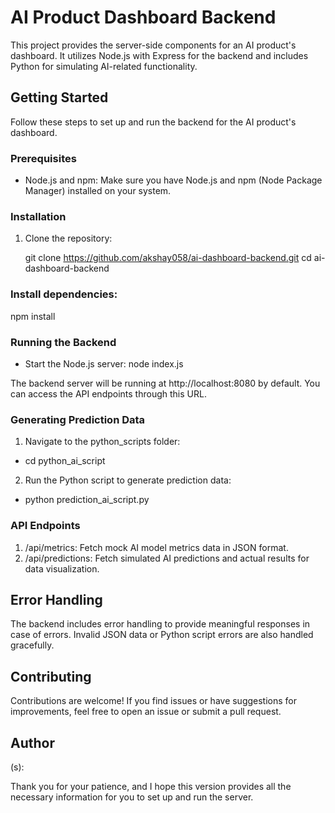 # AI Product Dashboard Backend

This project provides the server-side components for an AI product's dashboard. It utilizes Node.js with Express for the backend and includes Python for simulating AI-related functionality.

## Getting Started

Follow these steps to set up and run the backend for the AI product's dashboard.

### Prerequisites

- Node.js and npm: Make sure you have Node.js and npm (Node Package Manager) installed on your system.

### Installation

1. Clone the repository:

   git clone https://github.com/akshay058/ai-dashboard-backend.git
   cd ai-dashboard-backend

### Install dependencies:

npm install

### Running the Backend

- Start the Node.js server: node index.js

The backend server will be running at http://localhost:8080 by default. You can access the API endpoints through this URL.

### Generating Prediction Data

1. Navigate to the python_scripts folder:

- cd python_ai_script

2. Run the Python script to generate prediction data:

- python prediction_ai_script.py

### API Endpoints

1. /api/metrics: Fetch mock AI model metrics data in JSON format.
2. /api/predictions: Fetch simulated AI predictions and actual results for data visualization.

## Error Handling

The backend includes error handling to provide meaningful responses in case of errors. Invalid JSON data or Python script errors are also handled gracefully.

## Contributing

Contributions are welcome! If you find issues or have suggestions for improvements, feel free to open an issue or submit a pull request.

## Author

(s): <Akshay Jain>

Thank you for your patience, and I hope this version provides all the necessary information for you to set up and run the server.
